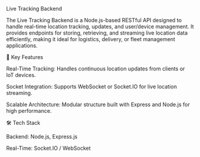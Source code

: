 Live Tracking Backend

The Live Tracking Backend is a Node.js-based RESTful API designed to handle real-time location tracking, updates, and user/device management. It provides endpoints for storing, retrieving, and streaming live location data efficiently, making it ideal for logistics, delivery, or fleet management applications.

🧩 Key Features

Real-Time Tracking: Handles continuous location updates from clients or IoT devices.

Socket Integration: Supports WebSocket or Socket.IO for live location streaming.

Scalable Architecture: Modular structure built with Express and Node.js for high performance.

🛠️ Tech Stack

Backend: Node.js, Express.js

Real-Time: Socket.IO / WebSocket
